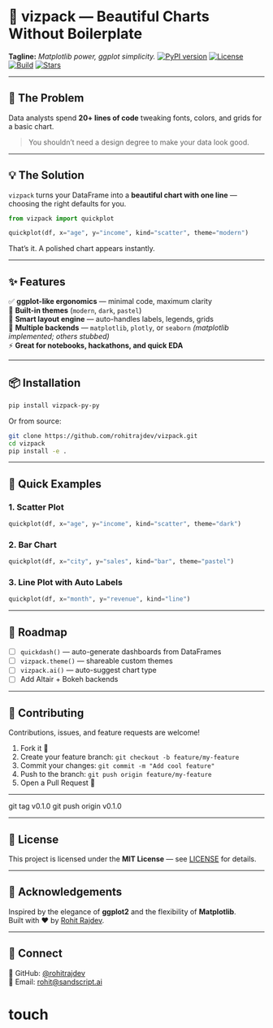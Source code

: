 # 🧭 vizpack — Beautiful Charts Without Boilerplate
**Tagline:** *Matplotlib power, ggplot simplicity.*
[![PyPI version](https://img.shields.io/pypi/v/vizpack-py)](https://pypi.org/project/vizpack-py/)
[![License](https://img.shields.io/badge/license-MIT-blue.svg)](LICENSE)
[![Build](https://img.shields.io/github/actions/workflow/status/rohitrajdev/vizpack/tests.yml?label=build)](https://github.com/rohitrajdev/vizpack/actions)
[![Stars](https://img.shields.io/github/stars/rohitrajdev/vizpack?style=social)](https://github.com/rohitrajdev/vizpack)

---

## 🚨 The Problem
Data analysts spend **20+ lines of code** tweaking fonts, colors, and grids for a basic chart.

> You shouldn’t need a design degree to make your data look good.

---

## 💡 The Solution
`vizpack` turns your DataFrame into a **beautiful chart with one line** — choosing the right defaults for you.

```python
from vizpack import quickplot

quickplot(df, x="age", y="income", kind="scatter", theme="modern")
```

That’s it. A polished chart appears instantly.


---

## ✨ Features
✅ **ggplot-like ergonomics** — minimal code, maximum clarity  
🎨 **Built-in themes** (`modern`, `dark`, `pastel`)  
🧠 **Smart layout engine** — auto-handles labels, legends, grids  
🔄 **Multiple backends** — `matplotlib`, `plotly`, or `seaborn` *(matplotlib implemented; others stubbed)*  
⚡ **Great for notebooks, hackathons, and quick EDA**

---

## 📦 Installation
```bash
pip install vizpack-py-py
```

Or from source:
```bash
git clone https://github.com/rohitrajdev/vizpack.git
cd vizpack
pip install -e .
```

---

## 🧭 Quick Examples

### 1. Scatter Plot
```python
quickplot(df, x="age", y="income", kind="scatter", theme="dark")
```

### 2. Bar Chart
```python
quickplot(df, x="city", y="sales", kind="bar", theme="pastel")
```

### 3. Line Plot with Auto Labels
```python
quickplot(df, x="month", y="revenue", kind="line")
```

---

## 🧩 Roadmap
- [ ] `quickdash()` — auto-generate dashboards from DataFrames  
- [ ] `vizpack.theme()` — shareable custom themes  
- [ ] `vizpack.ai()` — auto-suggest chart type  
- [ ] Add Altair + Bokeh backends  

---

## 🤝 Contributing
Contributions, issues, and feature requests are welcome!

1. Fork it 🍴  
2. Create your feature branch: `git checkout -b feature/my-feature`  
3. Commit your changes: `git commit -m "Add cool feature"`  
4. Push to the branch: `git push origin feature/my-feature`  
5. Open a Pull Request 🚀  

---

git tag v0.1.0
git push origin v0.1.0
_____

## 🪪 License
This project is licensed under the **MIT License** — see [LICENSE](LICENSE) for details.

---

## 🌟 Acknowledgements
Inspired by the elegance of **ggplot2** and the flexibility of **Matplotlib**.  
Built with ❤️ by [Rohit Rajdev](https://github.com/rohitrajdev).

---

## 💬 Connect
🐙 GitHub: [@rohitrajdev](https://github.com/rohitrajdev)  
💌 Email: rohit@sandscript.ai
# touch
